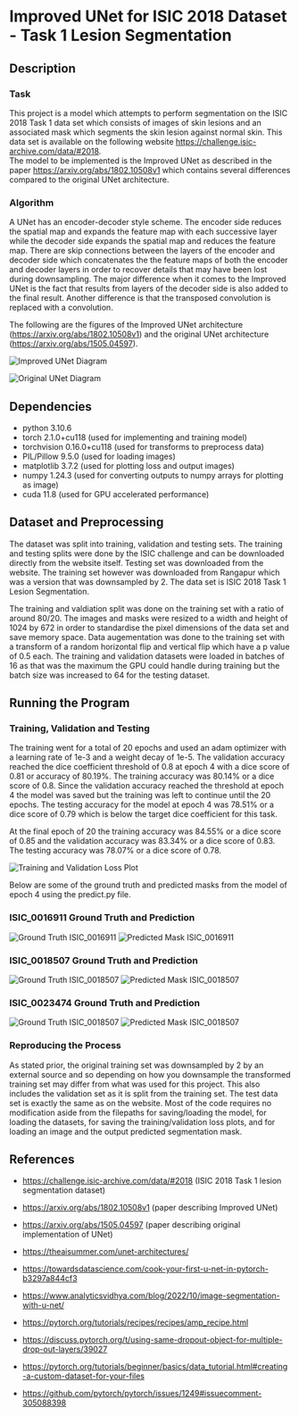 # Improved UNet for ISIC 2018 Dataset - Task 1 Lesion Segmentation
## Description
### Task
This project is a model which attempts to perform segmentation on the ISIC 2018 Task 1 data set which consists of images of skin lesions and an associated mask which segments the skin lesion against normal skin. This data set is available on the following website https://challenge.isic-archive.com/data/#2018.  
The model to be implemented is the Improved UNet as described in the paper https://arxiv.org/abs/1802.10508v1 which contains several differences compared to the original UNet architecture.
### Algorithm
A UNet has an encoder-decoder style scheme. The encoder side reduces the spatial map and expands the feature map with each successive layer while the decoder side expands the spatial map and reduces the feature map. There are skip connections between the layers of the encoder and decoder side which concatenates the the feature maps of both the encoder and decoder layers in order to recover details that may have been lost during downsampling. The major difference when it comes to the Improved UNet is the fact that results from layers of the decoder side is also added to the final result. Another difference is that the transposed convolution is replaced with a convolution.  

The following are the figures of the Improved UNet architecture (https://arxiv.org/abs/1802.10508v1) and the original UNet architecture (https://arxiv.org/abs/1505.04597).  

![Improved UNet Diagram](Improved_UNet_Architecture_Diagram.png)  

![Original UNet Diagram](Original_UNet_Architecture_Diagram.png)  


## Dependencies
- python 3.10.6
- torch 2.1.0+cu118 (used for implementing and training model)
- torchvision 0.16.0+cu118 (used for transforms to preprocess data)
- PIL/Pillow 9.5.0 (used for loading images)
- matplotlib 3.7.2 (used for plotting loss and output images)
- numpy 1.24.3 (used for converting outputs to numpy arrays for plotting as image)
- cuda 11.8 (used for GPU accelerated performance)

## Dataset and Preprocessing
The dataset was split into training, validation and testing sets. The training and testing splits were done by the ISIC challenge and can be downloaded directly from the website itself. Testing set was downloaded from the website. The training set however was downloaded from Rangapur which was a version that was downsampled by 2. The data set is ISIC 2018 Task 1 Lesion Segmentation.  

The training and valdiation split was done on the training set with a ratio of around 80/20. The images and masks were resized to a width and height of 1024 by 672 in order to standardise the pixel dimensions of the data set and save memory space. Data augementation was done to the training set with a transform of a random horizontal flip and vertical flip which have a p value of 0.5 each. The training and validation datasets were loaded in batches of 16 as that was the maximum the GPU could handle during training but the batch size was increased to 64 for the testing dataset.

## Running the Program
### Training, Validation and Testing
The training went for a total of 20 epochs and used an adam optimizer with a learning rate of 1e-3 and a weight decay of 1e-5. The validation accuracy reached the dice coefficient threshold of 0.8 at epoch 4 with a dice score of 0.81 or accuracy of 80.19%. The training accuracy was 80.14% or a dice score of 0.8. Since the validation accuracy reached the threshold at epoch 4 the model was saved but the training was left to continue until the 20 epochs. The testing accuracy for the model at epoch 4 was 78.51% or a dice score of 0.79 which is below the target dice coefficient for this task.  

At the final epoch of 20 the training accuracy was 84.55% or a dice score of 0.85 and the validation accuracy was 83.34% or a dice score of 0.83. The testing accuracy was 78.07% or a dice score of 0.78.  

![Training and Validation Loss Plot](training_loss_plot.png)  

Below are some of the ground truth and predicted masks from the model of epoch 4 using the predict.py file.
### ISIC_0016911 Ground Truth and Prediction
![Ground Truth ISIC_0016911](ISIC_0016911_segmentation.png)
![Predicted Mask ISIC_0016911](ISIC_0016911_PredMask.png)
### ISIC_0018507 Ground Truth and Prediction
![Ground Truth ISIC_0018507](ISIC_0018507_segmentation.png)
![Predicted Mask ISIC_0018507](ISIC_0018507_PredMask.png)
### ISIC_0023474 Ground Truth and Prediction
![Ground Truth ISIC_0018507](ISIC_0023474_segmentation.png)
![Predicted Mask ISIC_0018507](ISIC_0023474_PredMask.png)

### Reproducing the Process
As stated prior, the original training set was downsampled by 2 by an external source and so depending on how you downsample the transformed training set may differ from what was used for this project. This also includes the validation set as it is split from the training set. The test data set is exactly the same as on the website. Most of the code requires no modification aside from the filepaths for saving/loading the model, for loading the datasets, for saving the training/validation loss plots, and for loading an image and the output predicted segmentation mask.

## References
- https://challenge.isic-archive.com/data/#2018 (ISIC 2018 Task 1 lesion segmentation dataset)  
- https://arxiv.org/abs/1802.10508v1 (paper describing Improved UNet)
- https://arxiv.org/abs/1505.04597 (paper describing original implementation of UNet)

- https://theaisummer.com/unet-architectures/
- https://towardsdatascience.com/cook-your-first-u-net-in-pytorch-b3297a844cf3
- https://www.analyticsvidhya.com/blog/2022/10/image-segmentation-with-u-net/

- https://pytorch.org/tutorials/recipes/recipes/amp_recipe.html
- https://discuss.pytorch.org/t/using-same-dropout-object-for-multiple-drop-out-layers/39027
- https://pytorch.org/tutorials/beginner/basics/data_tutorial.html#creating-a-custom-dataset-for-your-files
- https://github.com/pytorch/pytorch/issues/1249#issuecomment-305088398
